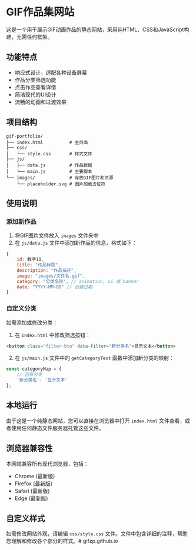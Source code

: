 # GIF作品集网站

这是一个用于展示GIF动画作品的静态网站，采用纯HTML、CSS和JavaScript构建，无需任何框架。

## 功能特点

- 响应式设计，适配各种设备屏幕
- 作品分类筛选功能
- 点击作品查看详情
- 简洁现代的UI设计
- 流畅的动画和过渡效果

## 项目结构

```
gif-portfolio/
├── index.html          # 主页面
├── css/
│   └── style.css       # 样式文件
├── js/
│   ├── data.js         # 作品数据
│   └── main.js         # 主要脚本
└── images/             # 存放GIF图片和资源
    └── placeholder.svg # 图片加载占位符
```

## 使用说明

### 添加新作品

1. 将GIF图片文件放入 `images` 文件夹中
2. 在 `js/data.js` 文件中添加新作品的信息，格式如下：

```javascript
{
    id: 数字ID,
    title: "作品标题",
    description: "作品描述",
    image: "images/文件名.gif",
    category: "分类名称", // animation, ui 或 banner
    date: "YYYY-MM-DD" // 创建日期
}
```

### 自定义分类

如需添加或修改分类：

1. 在 `index.html` 中修改筛选按钮：

```html
<button class="filter-btn" data-filter="新分类名">显示文本</button>
```

2. 在 `js/main.js` 文件中的 `getCategoryText` 函数中添加新分类的映射：

```javascript
const categoryMap = {
    // 已有分类
    '新分类名': '显示文本'
};
```

## 本地运行

由于这是一个纯静态网站，您可以直接在浏览器中打开 `index.html` 文件查看，或者使用任何静态文件服务器托管这些文件。

## 浏览器兼容性

本网站兼容所有现代浏览器，包括：

- Chrome (最新版)
- Firefox (最新版)
- Safari (最新版)
- Edge (最新版)

## 自定义样式

如需修改网站外观，请编辑 `css/style.css` 文件。文件中包含详细的注释，帮助您理解和修改各个部分的样式。#   g i f z p . g i t h u b . i o  
 